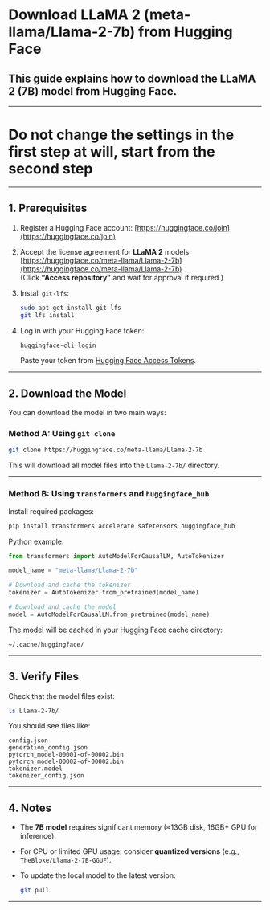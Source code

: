 # Download LLaMA 2 (meta-llama/Llama-2-7b) from Hugging Face

This guide explains how to download the **LLaMA 2 (7B)** model from Hugging Face.
---
---
# Do not change the settings in the first step at will, start from the second step
---

## 1. Prerequisites
1. Register a Hugging Face account: [https://huggingface.co/join](https://huggingface.co/join)
2. Accept the license agreement for **LLaMA 2** models:  
   [https://huggingface.co/meta-llama/Llama-2-7b](https://huggingface.co/meta-llama/Llama-2-7b)  
   (Click **“Access repository”** and wait for approval if required.)
3. Install `git-lfs`:
   ```bash
   sudo apt-get install git-lfs
   git lfs install
   ```

4. Log in with your Hugging Face token:

   ```bash
   huggingface-cli login
   ```

   Paste your token from [Hugging Face Access Tokens](https://huggingface.co/settings/tokens).

---

## 2. Download the Model

You can download the model in two main ways:

### Method A: Using `git clone`

```bash
git clone https://huggingface.co/meta-llama/Llama-2-7b
```

This will download all model files into the `Llama-2-7b/` directory.

---

### Method B: Using `transformers` and `huggingface_hub`

Install required packages:

```bash
pip install transformers accelerate safetensors huggingface_hub
```

Python example:

```python
from transformers import AutoModelForCausalLM, AutoTokenizer

model_name = "meta-llama/Llama-2-7b"

# Download and cache the tokenizer
tokenizer = AutoTokenizer.from_pretrained(model_name)

# Download and cache the model
model = AutoModelForCausalLM.from_pretrained(model_name)
```

The model will be cached in your Hugging Face cache directory:

```
~/.cache/huggingface/
```

---

## 3. Verify Files

Check that the model files exist:

```bash
ls Llama-2-7b/
```

You should see files like:

```
config.json
generation_config.json
pytorch_model-00001-of-00002.bin
pytorch_model-00002-of-00002.bin
tokenizer.model
tokenizer_config.json
```

---

## 4. Notes

* The **7B model** requires significant memory (≈13GB disk, 16GB+ GPU for inference).
* For CPU or limited GPU usage, consider **quantized versions** (e.g., `TheBloke/Llama-2-7B-GGUF`).
* To update the local model to the latest version:

  ```bash
  git pull
  ```

---
